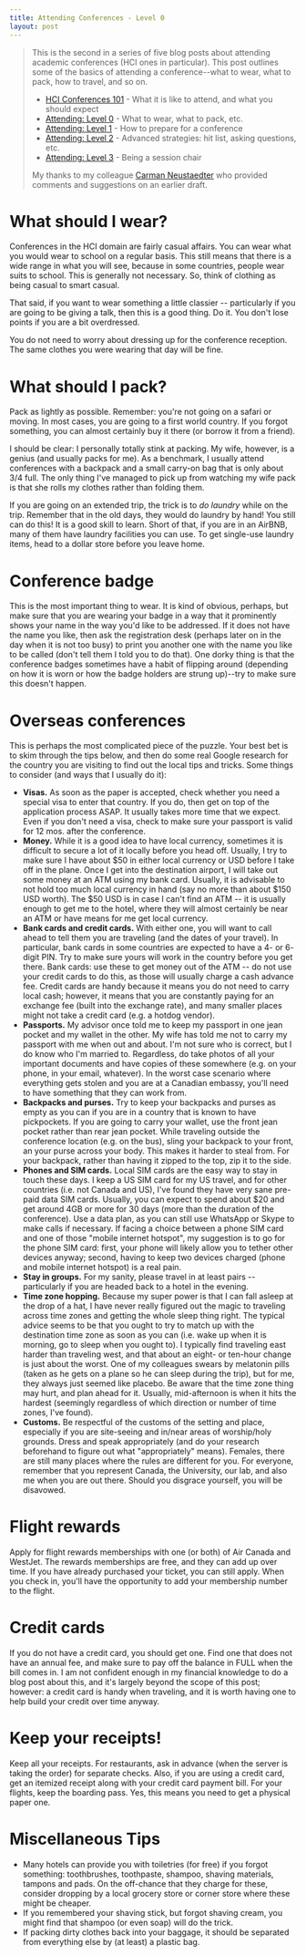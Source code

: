 ```yaml
---
title: Attending Conferences - Level 0
layout: post
---
```


> This is the second in a series of five blog posts about attending academic conferences (HCI ones in particular). This post outlines some of the basics of attending a conference--what to wear, what to pack, how to travel, and so on.
> 
> * [HCI Conferences 101](http://ricelab.cpsc.ucalgary.ca/blog/2016/hci-conferences-101/) - What it is like to attend, and what you should expect
> * [Attending: Level 0](http://ricelab.cpsc.ucalgary.ca/blog/2016/attending-conferences-level-0/) - What to wear, what to pack, etc.
> * [Attending: Level 1](http://ricelab.cpsc.ucalgary.ca/blog/2016/attending-conferences-level-1/) - How to prepare for a conference
> * [Attending: Level 2](http://ricelab.cpsc.ucalgary.ca/blog/2016/attending-conferences-level-2/) - Advanced strategies: hit list, asking questions, etc.
> * [Attending: Level 3](http://ricelab.cpsc.ucalgary.ca/blog/2016/attending-conferences-level-3/) - Being a session chair
> 
> My thanks to my colleague [Carman Neustaedter](http://carmster.com) who provided comments and suggestions on an earlier draft.

# What should I wear?

Conferences in the HCI domain are fairly casual affairs. You can wear what you would wear to school on a regular basis. This still means that there is a wide range in what you will see, because in some countries, people wear suits to school. This is generally not necessary. So, think of clothing as being casual to smart casual.

That said, if you want to wear something a little classier -- particularly if you are going to be giving a talk, then this is a good thing. Do it. You don't lose points if you are a bit overdressed.

You do not need to worry about dressing up for the conference reception. The same clothes you were wearing that day will be fine.

# What should I pack?

Pack as lightly as possible. Remember: you're not going on a safari or moving. In most cases, you are going to a first world country. If you forgot something, you can almost certainly buy it there (or borrow it from a friend).

I should be clear: I personally totally stink at packing. My wife, however, is a genius (and usually packs for me). As a benchmark, I usually attend conferences with a backpack and a small carry-on bag that is only about 3/4 full. The only thing I've managed to pick up from watching my wife pack is that she rolls my clothes rather than folding them.

If you are going on an extended trip, the trick is to _do laundry_ while on the trip. Remember that in the old days, they would do laundry by hand! You still can do this! It is a good skill to learn. Short of that, if you are in an AirBNB, many of them have laundry facilities you can use. To get single-use laundry items, head to a dollar store before you leave home.

# Conference badge

This is the most important thing to wear. It is kind of obvious, perhaps, but make sure that you are wearing your badge in a way that it prominently shows your name in the way you'd like to be addressed. If it does not have the name you like, then ask the registration desk (perhaps later on in the day when it is not too busy) to print you another one with the name you like to be called (don't tell them I told you to do that). One dorky thing is that the conference badges sometimes have a habit of flipping around (depending on how it is worn or how the badge holders are strung up)--try to make sure this doesn't happen.

# Overseas conferences

This is perhaps the most complicated piece of the puzzle. Your best bet is to skim through the tips below, and then do some real Google research for the country you are visiting to find out the local tips and tricks. Some things to consider (and ways that I usually do it):

* **Visas.** As soon as the paper is accepted, check whether you need a special visa to enter that country. If you do, then get on top of the application process ASAP. It usually takes more time that we expect. Even if you don't need a visa, check to make sure your passport is valid for 12 mos. after the conference.
* **Money.** While it is a good idea to have local currency, sometimes it is difficult to secure a lot of it locally before you head off. Usually, I try to make sure I have about $50 in either local currency or USD before I take off in the plane. Once I get into the destination airport, I will take out some money at an ATM using my bank card. Usually, it is advisable to not hold too much local currency in hand (say no more than about $150 USD worth). The $50 USD is in case I can't find an ATM -- it is usually enough to get me to the hotel, where they will almost certainly be near an ATM or have means for me get local currency.
* **Bank cards and credit cards.** With either one, you will want to call ahead to tell them you are traveling (and the dates of your travel). In particular, bank cards in some countries are expected to have a 4- or 6- digit PIN. Try to make sure yours will work in the country before you get there. Bank cards: use these to get money out of the ATM -- do not use your credit cards to do this, as those will usually charge a cash advance fee. Credit cards are handy because it means you do not need to carry local cash; however, it means that you are constantly paying for an exchange fee (built into the exchange rate), and many smaller places might not take a credit card (e.g. a hotdog vendor).
* **Passports.** My advisor once told me to keep my passport in one jean pocket and my wallet in the other. My wife has told me not to carry my passport with me when out and about. I'm not sure who is correct, but I do know who I'm married to. Regardless, do take photos of all your important documents and have copies of these somewhere (e.g. on your phone, in your email, whatever). In the worst case scenario where everything gets stolen and you are at a Canadian embassy, you'll need to have something that they can work from.
* **Backpacks and purses.** Try to keep your backpacks and purses as empty as you can if you are in a country that is known to have pickpockets. If you are going to carry your wallet, use the front jean pocket rather than rear jean pocket. While traveling outside the conference location (e.g. on the bus), sling your backpack to your front, an your purse across your body. This makes it harder to steal from. For your backpack, rather than having it zipped to the top, zip it to the side.
* **Phones and SIM cards.** Local SIM cards are the easy way to stay in touch these days. I keep a US SIM card for my US travel, and for other countries (i.e. not Canada and US), I've found they have very sane pre-paid data SIM cards. Usually, you can expect to spend about $20 and get around 4GB or more for 30 days (more than the duration of the conference). Use a data plan, as you can still use WhatsApp or Skype to make calls if necessary. If facing a choice between a phone SIM card and one of those "mobile internet hotspot", my suggestion is to go for the phone SIM card: first, your phone will likely allow you to tether other devices anyway; second, having to keep two devices charged (phone and mobile internet hotspot) is a real pain. 
* **Stay in groups.** For my sanity, please travel in at least pairs -- particularly if you are headed back to a hotel in the evening.
* **Time zone hopping.** Because my super power is that I can fall asleep at the drop of a hat, I have never really figured out the magic to traveling across time zones and getting the whole sleep thing right. The typical advice seems to be that you ought to try to match up with the destination time zone as soon as you can (i.e. wake up when it is morning, go to sleep when you ought to). I typically find traveling east harder than traveling west, and that about an eight- or ten-hour change is just about the worst. One of my colleagues swears by melatonin pills (taken as he gets on a plane so he can sleep during the trip), but for me, they always just seemed like placebo. Be aware that the time zone thing may hurt, and plan ahead for it. Usually, mid-afternoon is when it hits the hardest (seemingly regardless of which direction or number of time zones, I've found).
* **Customs.** Be respectful of the customs of the setting and place, especially if you are site-seeing and in/near areas of worship/holy grounds. Dress and speak appropriately (and do your research beforehand to figure out what "appropriately" means). Females, there are still many places where the rules are different for you. For everyone, remember that you represent Canada, the University, our lab, and also me when you are out there. Should you disgrace yourself, you will be disavowed.

# Flight rewards

Apply for flight rewards memberships with one (or both) of Air Canada and WestJet. The rewards memberships are free, and they can add up over time. If you have already purchased your ticket, you can still apply. When you check in, you'll have the opportunity to add your membership number to the flight.

# Credit cards

If you do not have a credit card, you should get one. Find one that does not have an annual fee, and make sure to pay off the balance in FULL when the bill comes in. I am not confident enough in my financial knowledge to do a blog post about this, and it's largely beyond the scope of this post; however: a credit card is handy when traveling, and it is worth having one to help build your credit over time anyway.

# Keep your receipts!

Keep all your receipts. For restaurants, ask in advance (when the server is taking the order) for separate checks. Also, if you are using a credit card, get an itemized receipt along with your credit card payment bill. For your flights, keep the boarding pass. Yes, this means you need to get a physical paper one.

# Miscellaneous Tips

* Many hotels can provide you with toiletries (for free) if you forgot something: toothbrushes, toothpaste, shampoo, shaving materials, tampons and pads. On the off-chance that they charge for these, consider dropping by a local grocery store or corner store where these might be cheaper.
* If you remembered your shaving stick, but forgot shaving cream, you might find that shampoo (or even soap) will do the trick.
* If packing dirty clothes back into your baggage, it should be separated from everything else by (at least) a plastic bag.